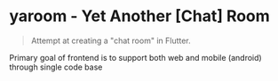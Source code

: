 # yaroom - Yet Another [Chat] Room

> Attempt at creating a "chat room" in Flutter.

Primary goal of frontend is to support both web and mobile (android) through single code base

